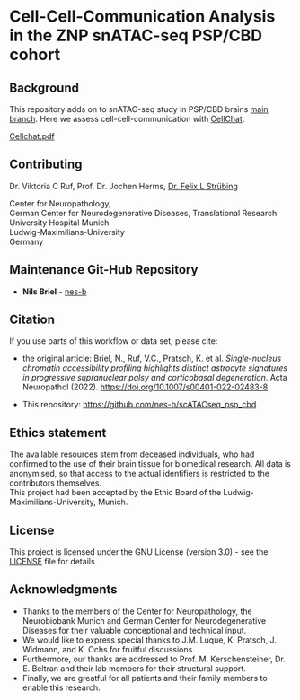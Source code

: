 # Cell-Cell-Communication Analysis in the ZNP snATAC-seq PSP/CBD cohort


## Background

This repository adds on to snATAC-seq study in PSP/CBD brains [main branch](https://github.com/nes-b/snATAC-seq_psp_cbd).
Here we assess cell-cell-communication with [CellChat](https://github.com/sqjin/CellChat).

[Cellchat.pdf](https://github.com/nes-b/snATAC-seq_psp_cbd/files/9818017/Cellchat.pdf)

## Contributing

Dr. Viktoria C Ruf, Prof. Dr. Jochen Herms, [Dr. Felix L Strübing](https://github.com/fstrueb)

Center for Neuropathology, \
German Center for Neurodegenerative Diseases, Translational Research \
University Hospital Munich \
Ludwig-Maximilians-University \
Germany


## Maintenance Git-Hub Repository

* **Nils Briel** - [nes-b](https://github.com/nes-b)


## Citation

If you use parts of this workflow or data set, please cite:
- the original article: Briel, N., Ruf, V.C., Pratsch, K. et al. *Single-nucleus chromatin accessibility profiling highlights distinct astrocyte signatures in progressive supranuclear palsy and corticobasal degeneration*. Acta Neuropathol (2022). https://doi.org/10.1007/s00401-022-02483-8

- This repository: https://github.com/nes-b/scATACseq_psp_cbd 


## Ethics statement

The available resources stem from deceased individuals, who had confirmed to the use of their brain tissue for biomedical research.
All data is anonymised, so that access to the actual identifiers is restricted to the contributors themselves. \
This project had been accepted by the Ethic Board of the Ludwig-Maximilians-University, Munich.


## License

This project is licensed under the GNU License (version 3.0) - see the [LICENSE](LICENSE) file for details


## Acknowledgments

* Thanks to the members of the Center for Neuropathology, the Neurobiobank Munich and German Center for Neurodegenerative Diseases for their valuable conceptional and technical input.
* We would like to express special thanks to J.M. Luque, K. Pratsch, J. Widmann, and K. Ochs for fruitful discussions. 
* Furthermore, our thanks are addressed to Prof. M. Kerschensteiner, Dr. E. Beltran and their lab members for their structural support.
* Finally, we are greatful for all patients and their family members to enable this research.
